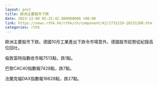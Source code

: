 ```yaml
---
layout: post
title: 歐洲主要股市下跌
date: 2023-12-08 05:25:42.000000000 +08:00
link: https://news.rthk.hk/rthk/ch/component/k2/1731219-20231208.htm
categories: rthk
---
```


歐洲主要股市下跌。德國10月工業產出下跌令市場意外，德國股市趁勢從紀錄高位回吐。

倫敦富時指數收市報7513點，跌1點。

巴黎CAC40指數報7428點，跌7點。

法蘭克福DAX指數報16628點，跌27點。
